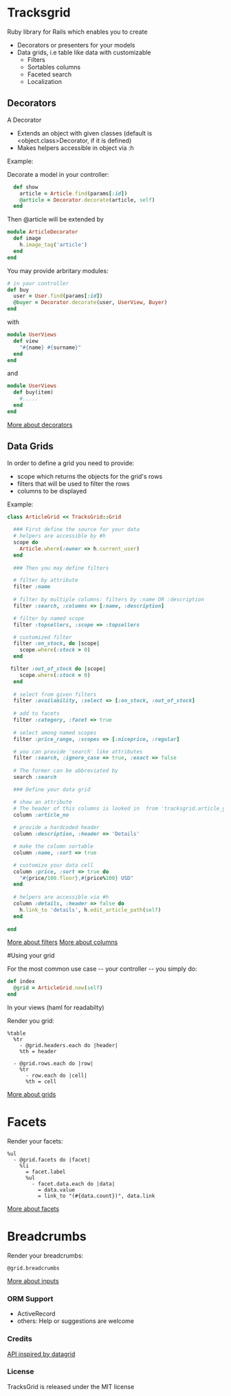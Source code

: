 # Tracksgrid

Ruby library for Rails which enables you to create

* Decorators or presenters for your models
* Data grids, i.e table like data with customizable
  * Filters
  * Sortables columns
  * Faceted search
  * Localization

## Decorators

A Decorator

* Extends an object with given classes (default is <object.class>Decorator, if it is defined)
* Makes helpers accessible in object via :h

Example:

Decorate a model in your controller:

```ruby
  def show
    article = Article.find(params[:id])
    @article = Decorator.decorate(article, self)
  end
```

Then @article will be extended by

```ruby
module ArticleDecorator
  def image
    h.image_tag('article')
  end
end
```


You may provide arbritary modules:

```ruby
# in your controller
def buy
  user = User.find(params[:id])
  @buyer = Decorator.decorate(user, UserView, Buyer)
end
```
with

```ruby
module UserViews
  def view
    "#{name} #{surname}"
  end
end
```
and

```ruby
module UserViews
  def buy(item)
    #.....
  end
end
```

[More about decorators](https://github.com/tracksun/tracksgrid/wiki/Decorators)

## Data Grids

In order to define a grid you need to provide:

* scope which returns the objects for the grid's rows
* filters that will be used to filter the rows
* columns to be displayed

Example:

```ruby
class ArticleGrid << TracksGrid::Grid
   
  ### First define the source for your data
  # helpers are accessible by #h
  scope do
    Article.where(:owner => h.current_user)
  end
     
  ### Then you may define filters 

  # filter by attribute
  filter :name
  
  # filter by multiple columns: filters by :name OR :description
  filter :search, :columns => [:name, :description]

  # filter by named scope
  filter :topsellers, :scope => :topsellers

  # customized filter 
  filter :on_stock, do |scope|
    scope.where(:stock > 0)
  end

 filter :out_of_stock do |scope|
    scope.where(:stock = 0)
  end
  
  # select from given filters
  filter :availability, :select => [:on_stock, :out_of_stock]
    
  # add to facets
  filter :category, :facet => true              
  
  # select among named scopes
  filter :price_range, :scopes => [:niceprice, :regular] 

  # you can provide 'search' like attributes
  filter :search, :ignore_case => true, :exact => false
  
  # The former can be abbreviated by
  search :search

  ### Define your data grid

  # show an attribute
  # The header of this columns is looked in  from 'tracksgrid.article_grid.headers.acticle_no'
  column :article_no
  
  # provide a hardcoded header
  column :description, :header => 'Details'

  # make the column sortable
  column :name, :sort => true     

  # customize your data cell
  column :price, :sort => true do
    "#{price/100.floor},#{price%100} USD"
  end
  
  # helpers are accessible via #h
  column :details, :header => false do
    h.link_to 'details', h.edit_article_path(self)
  end
  
end
```

[More about filters](https://github.com/tracksun/tracksgrid/wiki/Filters)
[More about columns](https://github.com/tracksun/tracksgrid/wiki/Columns)


#Using your grid

For the most common use case -- your controller -- you simply do:

```ruby
def index
  @grid = ArticleGrid.new(self)
end
```

In your views (haml for readabilty)

Render you grid:

```haml
%table
  %tr
    - @grid.headers.each do |header|
    %th = header

  - @grid.rows.each do |row|
    %tr
      - row.each do |cell|
      %th = cell 
```
[More about grids](https://github.com/tracksun/tracksgrid/wiki/Grids)

# Facets

Render your facets:

```haml
%ul
  - @grid.facets do |facet|
    %li
      = facet.label
      %ul
        - facet.data.each do |data|
          = data.value
          = link_to "(#{data.count})", data.link

```
[More about facets](https://github.com/tracksun/tracksgrid/wiki/Facets)

# Breadcrumbs

Render your breadcrumbs:

```haml
@grid.breadcrumbs
```


[More about inputs](https://github.com/tracksun/tracksgrid/wiki/Inputs)



### ORM Support

* ActiveRecord
* others: Help or suggestions are welcome


### Credits

[API inspired by datagrid](https://github.com/bogdan/datagrid)

### License

TracksGrid is released under the MIT license

